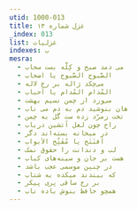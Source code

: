 ```yaml
---
utid: 1000-013
title: غزل شماره ۱۳
_index: 013
list: غزلیات
indexes: ب
mesra:
  - می دمد صبح و کِلَّه بست سحاب
  - الصَّبوح الصَّبوح یا اصحاب
  - می‌چکد ژاله بر رخ لاله
  - المُدام المُدام یا اَحباب
  - می‌وزد از چمن نسیم بهشت
  - هان بنوشید دم به دم می ناب
  - تخت زمرّد زده ست گل به چمن
  - راح چون لعل آتشین دریاب
  - در میخانه بسته‌اند دگر
  - اَفتَتَح یا مُفَتِّح الاَبواب
  - لب و دندانت را حقوق نمک
  - هست بر جان و سینه‌های کباب
  - در چنین موسمی عجب باشد
  - که ببندند میکده به شتاب
  - بر رخ ساقی پری پیکر
  - همچو حافظ بنوش باده ناب
---
```

